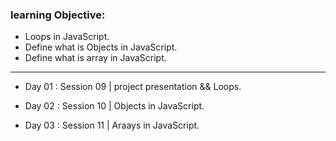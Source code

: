 
### learning Objective:
- Loops in JavaScript.
- Define what is Objects in JavaScript.
- Define what is array in JavaScript.
______________________________________________________________________________________

- Day 01 : Session 09 | project presentation && Loops.

- Day 02 : Session 10 | Objects in JavaScript.

- Day 03 : Session 11 | Araays in JavaScript.
